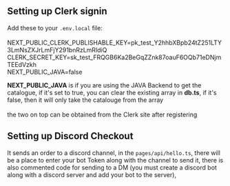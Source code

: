 
## Setting up Clerk signin
Add these to your `.env.local` file:
 <br/> <br/>
NEXT_PUBLIC_CLERK_PUBLISHABLE_KEY=pk_test_Y2hhbXBpb24tZ251LTY3LmNsZXJrLmFjY291bnRzLmRldiQ <br/>
CLERK_SECRET_KEY=sk_test_FRQGB6Ka2BeGqZZnk87oauF6OQb71eDNjmTEEdVzkh <br/>
NEXT_PUBLIC_JAVA=false <br/>

**NEXT_PUBLIC_JAVA** is if you are using the JAVA Backend to get the catalogue, if it's set to true, you can clear the existing array in **db.ts**, if it's false, then it will only take the catalouge from the array <br/>
 <br/>
 the two on top can be obtained from the Clerk site after registering

 ## Setting up Discord Checkout

 It sends an order to a discord channel, in the `pages/api/hello.ts`, there will be a place to enter your bot Token along with the channel to send it, there is also commented code for sending to a DM (you must create a discord bot along with a discord server and add your bot to the server),
